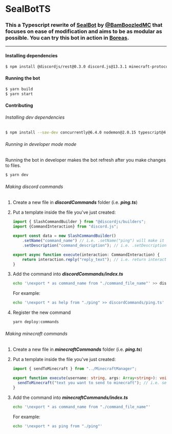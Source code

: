 # SealBotTS

### This a Typescript rewrite of [SealBot](https://github.com/BamBoozledMC/sealbot) by [@BamBoozledMC](https://github.com/BamBoozledMC/) that focuses on ease of modification and aims to be as modular as possible. You can try this bot in action in [Boreas](https://discord.gg/boreas).

---

#### Installing dependencies

```bash
$ npm install @discordjs/rest@0.3.0 discord.js@13.3.1 minecraft-protocol
```

#### Running the bot

```bash
$ yarn build
$ yarn start
```

#### Contributing

###### Installing dev dependencies

```bash
$ npm install --sav-dev concurrently@6.4.0 nodemon@2.0.15 typescript@4.4.4
```

###### Running in developer mode mode

Running the bot in developer makes the bot refresh after you make changes to files.

```bash
$ yarn dev
```

###### Making discord commands

1. Create a new file in ***discordCommands*** folder (i.e. ***ping.ts***)

2. Put a template inside the file you've just created:
   
   ```typescript
   import { SlashCommandBuilder } from "@discordjs/builders";
   import {CommandInteraction} from "discord.js";
   
   export const data = new SlashCommandBuilder()
       .setName("command_name") // i.e. .setName("ping") will make it a /ping command
       .setDescription("command_description"); // i.e. .setDescription("allows you see the bot's latency");
   
   export async function execute(interaction: CommandInteraction) {
       return interaction.reply("reply_text"); // i.e. return interaction.reply("pong!");
   }
   ```

3. Add the command into ***discordCommands/index.ts***
   
   ```bash
   echo '\nexport * as command_name from "./command_file_name"' >> discordCommands/index.ts
   ```
   
   
   For example:
   
   ```bash
   echo '\nexport * as help from "./ping" >> discordCommands/ping.ts'
   ```

4. Register the new command
   
   ```bash
   yarn deploy:commands
   ```

###### Making minecraft commands

1. Create a new file in ***minecraftCommands*** folder (i.e. ***ping.ts***)

2. Put a template inside the file you've just created:
   
   ```typescript
   import { sendToMinecraft } from "../MinecraftManager";
   
   export function execute(username: string, args: Array<string>): void {
     sendToMinecraft("text you want to send to minecraft"); // i.e. sendToMinecraft("pong");
   }
   ```

3. Add the command into ***minecraftCommands/index.ts***
   
   ```bash
   echo '\nexport * as command_name from "./command_file_name"'
   ```
   
   For example:
   
   ```bash
   echo '\nexport * as ping from "./ping"'
   ```


